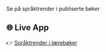 Se på språktrender i publiserte bøker

## 🌐 Live App

👉 [Språktrender i lærebøker](https://yoonsen.github.io/Spraaktrender_utdanning/)
